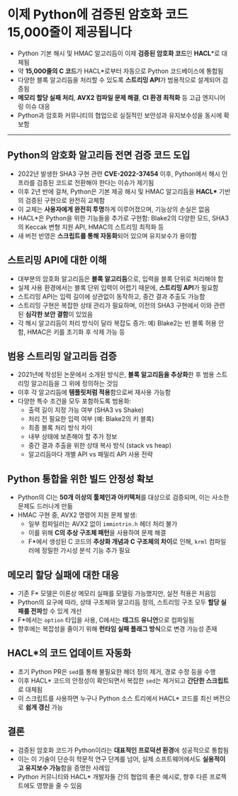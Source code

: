 # 이제 Python에 검증된 암호화 코드 15,000줄이 제공됩니다


* Python 기본 해시 및 HMAC 알고리듬이 이제 **검증된 암호화 코드**인 **HACL**\*로 대체됨
* 약 **15,000줄의 C 코드**가 HACL\*로부터 자동으로 Python 코드베이스에 통합됨
* 다양한 블록 알고리듬을 처리할 수 있도록 **스트리밍 API**가 범용적으로 설계되어 검증됨
* **메모리 할당 실패 처리**, **AVX2 컴파일 문제 해결**, **CI 환경 최적화** 등 고급 엔지니어링 이슈 대응
* Python과 암호화 커뮤니티의 협업으로 실질적인 보안성과 유지보수성을 동시에 확보함

---

Python의 암호화 알고리듬 전면 검증 코드 도입
----------------------------

* 2022년 발생한 SHA3 구현 관련 **CVE-2022-37454** 이후, Python에서 해시 인프라를 검증된 코드로 전환해야 한다는 이슈가 제기됨
* 이후 2년 반에 걸쳐, Python은 기본 제공 해시 및 HMAC 알고리듬을 **HACL\*** 기반의 검증된 구현으로 완전히 교체함
* 이 교체는 **사용자에게 완전히 투명**하게 이루어졌으며, 기능상의 손실은 없음
* HACL\*은 Python을 위한 기능들을 추가로 구현함: Blake2의 다양한 모드, SHA3의 Keccak 변형 지원 API, HMAC의 스트리밍 최적화 등
* 새 버전 반영은 **스크립트를 통해 자동화**되어 있으며 유지보수가 용이함

스트리밍 API에 대한 이해
---------------

* 대부분의 암호화 알고리듬은 **블록 알고리듬**으로, 입력을 블록 단위로 처리해야 함
* 실제 사용 환경에서는 블록 단위 입력이 어렵기 때문에, **스트리밍 API**가 필요함
* 스트리밍 API는 입력 길이에 상관없이 동작하고, 중간 결과 추출도 가능함
* 스트리밍 구현은 복잡한 상태 관리가 필요하며, 이전의 SHA3 구현에서 이와 관련된 **심각한 보안 결함**이 있었음
* 각 해시 알고리듬이 처리 방식이 달라 복잡도 증가: 예) Blake2는 빈 블록 허용 안 함, HMAC은 키를 초기화 후 삭제 가능 등

범용 스트리밍 알고리듬 검증
---------------

* 2021년에 작성된 논문에서 소개된 방식은, **블록 알고리듬을 추상화**한 후 범용 스트리밍 알고리듬을 그 위에 정의하는 것임
* 이후 각 알고리듬에 **템플릿처럼 적용**함으로써 재사용 가능함
* 다양한 특수 조건을 모두 포함하도록 범용화:
  + 출력 길이 지정 가능 여부 (SHA3 vs Shake)
  + 처리 전 필요한 입력 여부 (예: Blake2의 키 블록)
  + 최종 블록 처리 방식 차이
  + 내부 상태에 보존해야 할 추가 정보
  + 중간 결과 추출을 위한 상태 복사 방식 (stack vs heap)
  + 알고리듬마다 개별 API vs 패밀리 API 사용 전략

Python 통합을 위한 빌드 안정성 확보
-----------------------

* Python의 CI는 **50개 이상의 툴체인과 아키텍처**를 대상으로 검증되며, 이는 사소한 문제도 드러나게 만듦
* HMAC 구현 중, AVX2 명령어 지원 문제 발생:
  + 일부 컴파일러는 AVX2 없이 `immintrin.h` 헤더 처리 불가
  + 이를 위해 **C의 추상 구조체 패턴**을 사용하여 문제 해결
  + F\*에서 생성된 C 코드의 **추상화 개념과 C 구조체의 차이**로 인해, `krml` 컴파일러에 정밀한 가시성 분석 기능 추가 필요

메모리 할당 실패에 대한 대응
----------------

* 기존 F\* 모델은 이론상 메모리 실패를 모델링 가능했지만, 실전 적용은 처음임
* Python의 요구에 따라, 상태 구조체와 알고리듬 정의, 스트리밍 구조 모두 **할당 실패를 전파**할 수 있게 개선
* F\*에서는 `option` 타입을 사용, C에서는 **태그드 유니언**으로 컴파일됨
* 향후에는 복잡성을 줄이기 위해 **런타임 실패 플래그 방식**으로 변경 가능성 존재

HACL\*의 코드 업데이트 자동화
-------------------

* 초기 Python PR은 `sed`를 통해 불필요한 헤더 정의 제거, 경로 수정 등을 수행
* 이후 HACL\* 코드의 안정성이 확인되면서 복잡한 `sed`는 제거되고 **간단한 스크립트**로 대체됨
* 이 스크립트를 사용하면 누구나 Python 소스 트리에서 HACL\* 코드를 최신 버전으로 **쉽게 갱신** 가능

결론
--

* 검증된 암호화 코드가 Python이라는 **대표적인 프로덕션 환경**에 성공적으로 통합됨
* 이는 이 기술이 단순히 학문적 연구 단계를 넘어, 실제 소프트웨어에서도 **실용적이고 유지보수 가능**함을 증명한 사례임
* Python 커뮤니티와 HACL\* 개발자들 간의 협업의 좋은 예시로, 향후 다른 프로젝트에도 영향을 줄 수 있음

